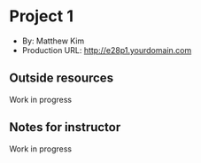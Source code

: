 
# Project 1
+ By: Matthew Kim
+ Production URL: <http://e28p1.yourdomain.com>

## Outside resources
Work in progress

## Notes for instructor
Work in progress
